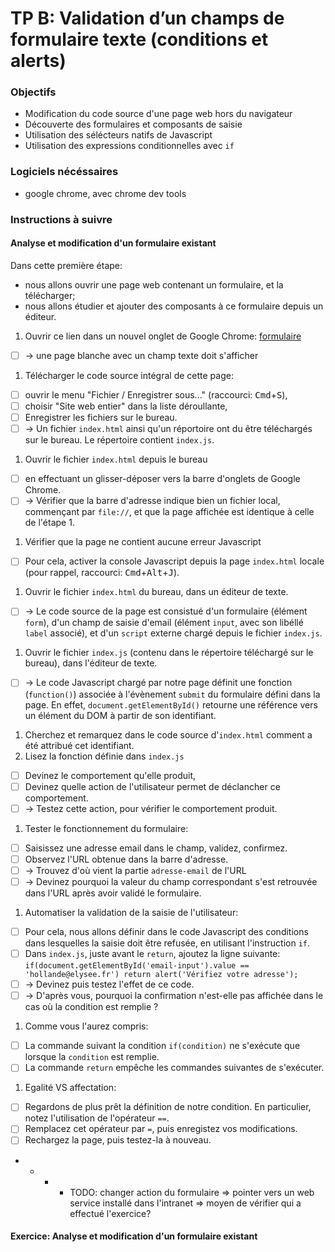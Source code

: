 # TP B: Validation d’un champs de formulaire texte (conditions et alerts)

### Objectifs

- Modification du code source d'une page web hors du navigateur
- Découverte des formulaires et composants de saisie
- Utilisation des sélécteurs natifs de Javascript
- Utilisation des expressions conditionnelles avec `if`

### Logiciels nécéssaires

- google chrome, avec chrome dev tools

### Instructions à suivre

#### Analyse et modification d'un formulaire existant

Dans cette première étape:
- nous allons ouvrir une page web contenant un formulaire, et la télécharger;
- nous allons étudier et ajouter des composants à ce formulaire depuis un éditeur.

1. Ouvrir ce lien dans un nouvel onglet de Google Chrome: [formulaire](http://adrienjoly.com/cours-javascript/B/formulaire)
  - [ ] → une page blanche avec un champ texte doit s'afficher
1. Télécharger le code source intégral de cette page:
  - [ ] ouvrir le menu "Fichier / Enregistrer sous..." (raccourci: <kbd>Cmd</kbd>+<kbd>S</kbd>),
  - [ ] choisir "Site web entier" dans la liste déroullante,
  - [ ] Enregistrer les fichiers sur le bureau.
  - [ ] → Un fichier `index.html` ainsi qu'un réportoire ont du être téléchargés sur le bureau. Le répertoire contient `index.js`.
1. Ouvrir le fichier `index.html` depuis le bureau
  - [ ] en effectuant un glisser-déposer vers la barre d'onglets de Google Chrome.
  - [ ] → Vérifier que la barre d'adresse indique bien un fichier local, commençant par `file://`, et que la page affichée est identique à celle de l'étape 1.
1. Vérifier que la page ne contient aucune erreur Javascript
  - [ ] Pour cela, activer la console Javascript depuis la page `index.html` locale (pour rappel, raccourci: <kbd>Cmd</kbd>+<kbd>Alt</kbd>+<kbd>J</kbd>).
1. Ouvrir le fichier `index.html` du bureau, dans un éditeur de texte.
  - [ ] → Le code source de la page est consistué d'un formulaire (élément `form`), d'un champ de saisie d'email (élément `input`, avec son libéllé `label` associé), et d'un `script` externe chargé depuis le fichier `index.js`.
1. Ouvrir le fichier `index.js` (contenu dans le répertoire téléchargé sur le bureau), dans l'éditeur de texte.
  - [ ] → Le code Javascript chargé par notre page définit une fonction (`function()`) associée à l'évènement `submit` du formulaire défini dans la page. En effet, `document.getElementById()` retourne une référence vers un élément du DOM à partir de son identifiant.
1. Cherchez et remarquez dans le code source d'`index.html` comment a été attribué cet identifiant.
1. Lisez la fonction définie dans `index.js`
  - [ ] Devinez le comportement qu'elle produit,
  - [ ] Devinez quelle action de l'utilisateur permet de déclancher ce comportement.
  - [ ] → Testez cette action, pour vérifier le comportement produit.
1. Tester le fonctionnement du formulaire:
  - [ ] Saisissez une adresse email dans le champ, validez, confirmez.
  - [ ] Observez l'URL obtenue dans la barre d'adresse.
  - [ ] → Trouvez d'où vient la partie `adresse-email` de l'URL
  - [ ] → Devinez pourquoi la valeur du champ correspondant s'est retrouvée dans l'URL après avoir validé le formulaire.
1. Automatiser la validation de la saisie de l'utilisateur:
  - [ ] Pour cela, nous allons définir dans le code Javascript des conditions dans lesquelles la saisie doit être refusée, en utilisant l'instruction `if`.
  - [ ] Dans `index.js`, juste avant le `return`, ajoutez la ligne suivante: `if(document.getElementById('email-input').value == 'hollande@elysee.fr') return alert('Vérifiez votre adresse');`
  - [ ] → Devinez puis testez l'effet de ce code.
  - [ ] → D'après vous, pourquoi la confirmation n'est-elle pas affichée dans le cas où la condition est remplie ?
1. Comme vous l'aurez compris:
  - [ ] La commande suivant la condition `if(condition)` ne s'exécute que lorsque la `condition` est remplie.
  - [ ] La commande `return` empêche les commandes suivantes de s'exécuter.
1. Egalité VS affectation:
  - [ ] Regardons de plus prêt la définition de notre condition. En particulier, notez l'utilisation de l'opérateur `==`.
  - [ ] Remplacez cet opérateur par `=`, puis enregistez vos modifications.
  - [ ] Rechargez la page, puis testez-la à nouveau.

- - - - TODO: changer action du formulaire => pointer vers un web service installé dans l'intranet => moyen de vérifier qui a effectué l'exercice?

#### Exercice: Analyse et modification d'un formulaire existant

